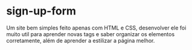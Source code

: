 # sign-up-form

Um site bem simples feito apenas com HTML e CSS, desenvolver ele foi muito util para aprender novas tags e saber organizar os elementos corretamente, além de aprender a estilizar a página melhor.
